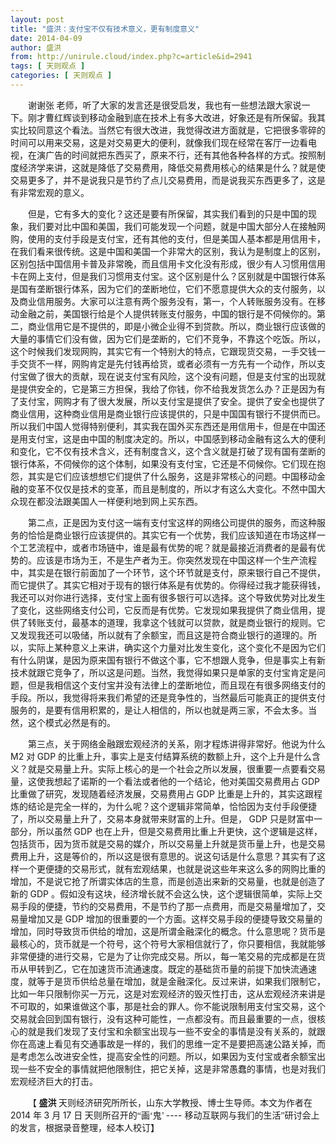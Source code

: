 ```yaml
---
layout: post
title: "盛洪：支付宝不仅有技术意义，更有制度意义"
date: 2014-04-09
author: 盛洪
from: http://unirule.cloud/index.php?c=article&id=2941
tags: [ 天则观点 ]
categories: [ 天则观点 ]
---
```


<div class="article">
 <div class="body-text">
  <p class="MsoNormal" style="text-indent:21pt;">
   <span style="font-family:宋体;">
    谢谢张
   </span>
   <span style="font-family:宋体;">
    老师，听了大家的发言还是很受启发，我也有一些想法跟大家说一下。刚才曹红辉谈到移动金融到底在技术上有多大改进，好象还是有所保留。我其实比较同意这个看法。当然它有很大改进，我觉得改进方面就是，它把很多零碎的时间可以用来交易，这是对交易更大的便利，就像我们现在经常在客厅一边看电视，在演广告的时间就把东西买了，原来不行，还有其他各种各样的方式。按照制度经济学来讲，这就是降低了交易费用，降低交易费用核心的结果是什么？就是使交易更多了，并不是说我只是节约了点儿交易费用，而是说我买东西更多了，这是有非常宏观的意义。
   </span>
  </p>
  <p class="MsoNormal" style="text-indent:21pt;">
   <span>
   </span>
  </p>
  <p class="MsoNormal" style="text-indent:21pt;">
   <span style="font-family:宋体;">
    但是，它有多大的变化？这还是要有所保留，其实我们看到的只是中国的现象，我们要对比中国和美国，我们可能发现一个问题，就是中国大部分人在接触网购，使用的支付手段是支付宝，还有其他的支付，但是美国人基本都是用信用卡，在我们看来很传统。这是中国和美国一个非常大的区别，我认为是制度上的区别，区别包括中国信用卡普及非常晚，而且信用卡文化没有形成，很少有人习惯用信用卡在网上支付，但是我们习惯用支付宝。这个区别是什么？区别就是中国银行体系是国有垄断银行体系，因为它们的垄断地位，它们不愿意提供大众的支付服务，以及商业信用服务。大家可以注意有两个服务没有，第一，个人转账服务没有。在移动金融之前，美国银行给是个人提供转账支付服务，中国的银行是不伺候你的。第二，商业信用它是不提供的，即是小微企业得不到贷款。所以，商业银行应该做的大量的事情它们没有做，因为它们是垄断的，它们不竞争，不靠这个吃饭。所以，这个时候我们发现网购，其实它有一个特别大的特点，它跟现货交易，一手交钱一手交货不一样，网购肯定是先付钱再给货，或者必须有一方先有一个动作，所以支付宝做了很大的贡献，现在说支付宝有风险，这个没有问题，但是支付宝的出现就是提供安全的，它是第三方担保，我给了你钱，你不给我发货怎么办？正是因为有了支付宝，网购才有了很大发展，所以支付宝是提供了安全。提供了安全也提供了商业信用，这种商业信用是商业银行应该提供的，只是中国国有银行不提供而已。所以我们中国人觉得特别便利，其实我在国外买东西还是用信用卡，但是在中国还是用支付宝，这是由中国的制度决定的。所以，中国感到移动金融有这么大的便利和变化，它不仅有技术含义，还有制度含义，这个含义就是打破了现有国有垄断的银行体系，不伺候你的这个体制，如果没有支付宝，它还是不伺候你。它们现在抱怨，其实是它们应该想想它们提供了什么服务，这是非常核心的问题。中国移动金融的变革不仅仅是技术的变革，而且是制度的，所以才有这么大变化。不然中国大众现在都没法跟美国人一样便利地到网上买东西。
   </span>
  </p>
  <p class="MsoNormal" style="text-indent:21pt;">
   <span>
   </span>
  </p>
  <p class="MsoNormal" style="text-indent:21pt;">
   <span style="font-family:宋体;">
    第二点，正是因为支付这一端有支付宝这样的网络公司提供的服务，而这种服务的恰恰是商业银行应该提供的。其实它有一个优势，我们应该知道在市场这样一个工艺流程中，或者市场链中，谁是最有优势的呢？就是最接近消费者的是最有优势的。应该是市场为王，不是生产者为王。你突然发现在中国这样一个生产流程中，其实是在银行前面加了一个环节，这个环节就是支付，原来银行自己不提供，而它提供了。其实它相对于现有的银行体系是有优势的。你得经过我才能获得钱，我还可以对你进行选择，支付宝上面有很多银行可以选择。这个导致优势对比发生了变化，这些网络支付公司，它反而是有优势。它发现如果我提供了商业信用，提供了转账支付，最基本的道理，我拿这个钱就可以贷款，就是商业银行的规则。它又发现我还可以吸储，所以就有了余额宝，而且这是符合商业银行的道理的。所以，实际上某种意义上来讲，确实这个力量对比发生变化，这个变化不是因为它们有什么阴谋，是因为原来国有银行不做这个事，它不想跟人竞争，但是事实上有新技术就跟它竞争了，所以这是问题。当然，我觉得如果只是单家的支付宝肯定是问题，但是我相信这个支付宝并没有法律上的垄断地位，而且现在有很多网络支付的手段。所以，我觉得将来我们希望的还是竞争性的，当然最后可能真正的提供支付服务的，是要有信用积累的，是让人相信的，所以也就是两三家，不会太多。当然，这个模式必然是有的。
   </span>
  </p>
  <p class="MsoNormal" style="text-indent:21pt;">
   <span>
   </span>
  </p>
  <p class="MsoNormal" style="text-indent:21pt;">
   <span style="font-family:宋体;">
    第三点，关于网络金融跟宏观经济的关系，刚才程炼讲得非常好。他说为什么
   </span>
   <span>
    M2
   </span>
   <span style="font-family:宋体;">
    对
   </span>
   <span>
    GDP
   </span>
   <span style="font-family:宋体;">
    的比重上升，事实上是支付结算系统的数额上升，这个上升是什么含义？就是交易量上升。实际上核心的是一个社会之所以发展，很重要一点要看交易量，这使我想起了诺斯的一个看法或者他的一个结论，他对美国交易费用占
   </span>
   <span>
    GDP
   </span>
   <span style="font-family:宋体;">
    比重做了研究，发现随着经济发展，交易费用占
   </span>
   <span>
    GDP
   </span>
   <span style="font-family:宋体;">
    比重是上升的，其实这跟程炼的结论是完全一样的，为什么呢？这个逻辑非常简单，恰恰因为支付手段便捷了，所以交易量上升了，交易本身就带来财富的上升。但是，
   </span>
   <span>
    GDP
   </span>
   <span style="font-family:宋体;">
    只是财富中一部分，所以虽然
   </span>
   <span>
    GDP
   </span>
   <span style="font-family:宋体;">
    也在上升，但是交易费用比重上升更快，这个逻辑是这样，包括货币，因为货币就是交易的媒介，所以交易量上升就是货币量上升，也是交易费用上升，这是等价的，所以这是很有意思的。说这句话是什么意思？其实有了这样一个更便捷的交易形式，就有宏观结果，也就是说这些年来这么多的网购比重的增加，不是说它抢了所谓实体店的生意，而是创造出来新的交易量，也就是创造了新的
   </span>
   <span>
    GDP
   </span>
   <span style="font-family:宋体;">
    。假如没有这块，经济增长就不会这么快，这个逻辑很简单，实际上交易手段的便捷，节约的交易费用，不是节约了那一点费用，而是交易量增加了，交易量增加又是
   </span>
   <span>
    GDP
   </span>
   <span style="font-family:宋体;">
    增加的很重要的一个方面。这样交易手段的便捷导致交易量的增加，同时导致货币供给的增加，这是所谓金融深化的概念。什么意思呢？货币是最核心的，货币就是一个符号，这个符号大家相信就行了，你只要相信，我就能够非常便捷的进行交易，它是为了让你完成交易。所以，每一笔交易的完成都是在货币从甲转到乙，它在加速货币流通速度。既定的基础货币量的前提下加快流通速度，就等于是货币供给总量在增加，就是金融深化。反过来讲，如果我们限制它，比如一年只限制你买一万元，这是对宏观经济的毁灭性打击，这从宏观经济来讲是不可取的，如果谁做这个事，那是社会的罪人。你不能说限制用支付宝交易，这个交易就会回到国有银行，没有这种可能性，一点都没有。而且最重要的一点，很核心的就是我们发现了支付宝和余额宝出现与一些不安全的事情是没有关系的，就跟你在高速上看见有交通事故是一样的，我们的思维一定不是要把高速公路关掉，而是考虑怎么改进安全性，提高安全性的问题。所以，如果因为支付宝或者余额宝出现一些不安全的事情就把他限制住，把它关掉，这是非常愚蠢的事情，也是对我们宏观经济巨大的打击。
   </span>
  </p>
  <p class="MsoNormal" style="text-indent:21pt;">
   <span style="font-family:宋体;">
    【
   </span>
   <b>
    <span style="font-family:宋体;">
     盛洪
    </span>
   </b>
   <span style="font-family:宋体;">
    天则经济研究所所长，山东大学教授、博士生导师。本文为作者在
   </span>
   <span>
    2014
   </span>
   <span style="font-family:宋体;">
    年
   </span>
   <span>
    3
   </span>
   <span style="font-family:宋体;">
    月
   </span>
   <span>
    17
   </span>
   <span style="font-family:宋体;">
    日
   </span>
   <span style="font-family:宋体;">
    天则所召开的“画‘鬼’
   </span>
   <span>
    ----
   </span>
   <span style="font-family:宋体;">
    移动互联网与我们的生活”研讨会上的发言，根据录音整理，经本人校订】
   </span>
  </p>
  <p class="MsoNormal" style="text-indent:21pt;">
   <span>
   </span>
  </p>
  <p class="MsoNormal" style="text-indent:21pt;">
   <span>
   </span>
  </p>
 </div>
</div>

